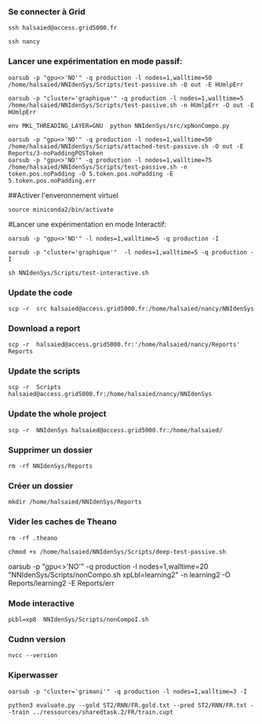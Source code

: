 ### Se connecter à Grid
```
ssh halsaied@access.grid5000.fr
```
```
ssh nancy
```
### Lancer une expérimentation en mode passif:
```
oarsub -p "gpu<>'NO'" -q production -l nodes=1,walltime=50 /home/halsaied/NNIdenSys/Scripts/test-passive.sh -O out -E HUmlpErr
```
```
oarsub -p "cluster='graphique'" -q production -l nodes=1,walltime=5 /home/halsaied/NNIdenSys/Scripts/test-passive.sh -n HUmlpErr -O out -E HUmlpErr
```
```
env MKL_THREADING_LAYER=GNU  python NNIdenSys/src/xpNonCompo.py
```
```
oarsub -p "gpu<>'NO'" -q production -l nodes=1,walltime=50 /home/halsaied/NNIdenSys/Scripts/attached-test-passive.sh -O out -E Reports/3-noPaddingPOSToken
oarsub -p "gpu<>'NO'" -q production -l nodes=1,walltime=75 /home/halsaied/NNIdenSys/Scripts/test-passive.sh -n token.pos.noPadding -O 5.token.pos.noPadding -E 5.token.pos.noPadding.err
```
##Activer l'enveronnement virtuel
```
source miniconda2/bin/activate
```
#Lancer une expérimentation en mode Interactif:
```
oarsub -p "gpu<>'NO'" -l nodes=1,walltime=5 -q production -I
```
```
oarsub -p "cluster='graphique'"  -l nodes=1,walltime=5 -q production -I
```
```
sh NNIdenSys/Scripts/test-interactive.sh
```
### Update the code
```
scp -r  src halsaied@access.grid5000.fr:/home/halsaied/nancy/NNIdenSys
```
### Download a report
```
scp -r  halsaied@access.grid5000.fr:'/home/halsaied/nancy/Reports' Reports
```
### Update the scripts
```
scp -r  Scripts halsaied@access.grid5000.fr:/home/halsaied/nancy/NNIdenSys
```
### Update the whole project
```
scp -r  NNIdenSys halsaied@access.grid5000.fr:/home/halsaied/
```
### Supprimer un dossier
```
rm -rf NNIdenSys/Reports
```
### Créer un dossier
```
mkdir /home/halsaied/NNIdenSys/Reports
```
### Vider les caches de Theano
``` 
rm -rf .theano
```
```
chmod +x /home/halsaied/NNIdenSys/Scripts/deep-test-passive.sh
```


oarsub -p "gpu<>'NO'" -q production -l nodes=1,walltime=20 "NNIdenSys/Scripts/nonCompo.sh xpLbl=learning2" -n learning2 -O Reports/learning2 -E Reports/err

### Mode interactive
```
pLbl=xp8  NNIdenSys/Scripts/nonCompoI.sh
```

### Cudnn version
```
nvcc --version
```
### Kiperwasser
```
oarsub -p "cluster='grimani'" -q production -l nodes=1,walltime=3 -I
```

```
python3 evaluate.py --gold ST2/RNN/FR.gold.txt --pred ST2/RNN/FR.txt --train ../ressources/sharedtask.2/FR/train.cupt
```